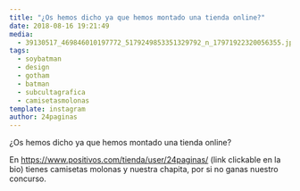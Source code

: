 ```yaml
---
title: "¿Os hemos dicho ya que hemos montado una tienda online?"
date: 2018-08-16 19:21:49
media: 
  - 39130517_469846010197772_5179249853351329792_n_17971922320056355.jpg
tags: 
  - soybatman
  - design
  - gotham
  - batman
  - subcultagrafica
  - camisetasmolonas
template: instagram
author: 24paginas
---
```


¿Os hemos dicho ya que hemos montado una tienda online?

En <https://www.positivos.com/tienda/user/24paginas/> (link clickable en la bio) tienes camisetas molonas y nuestra chapita, por si no ganas nuestro concurso.
